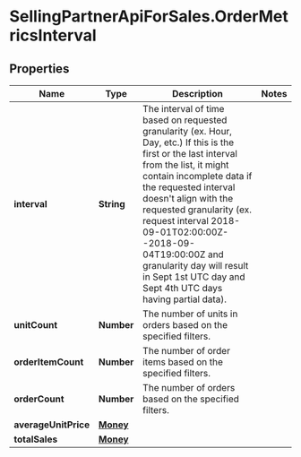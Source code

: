 # SellingPartnerApiForSales.OrderMetricsInterval

## Properties

Name | Type | Description | Notes
------------ | ------------- | ------------- | -------------
**interval** | **String** | The interval of time based on requested granularity (ex. Hour, Day, etc.) If this is the first or the last interval from the list, it might contain incomplete data if the requested interval doesn&#39;t align with the requested granularity (ex. request interval 2018-09-01T02:00:00Z--2018-09-04T19:00:00Z and granularity day will result in Sept 1st UTC day and Sept 4th UTC days having partial data). | 
**unitCount** | **Number** | The number of units in orders based on the specified filters. | 
**orderItemCount** | **Number** | The number of order items based on the specified filters. | 
**orderCount** | **Number** | The number of orders based on the specified filters. | 
**averageUnitPrice** | [**Money**](Money.md) |  | 
**totalSales** | [**Money**](Money.md) |  | 


